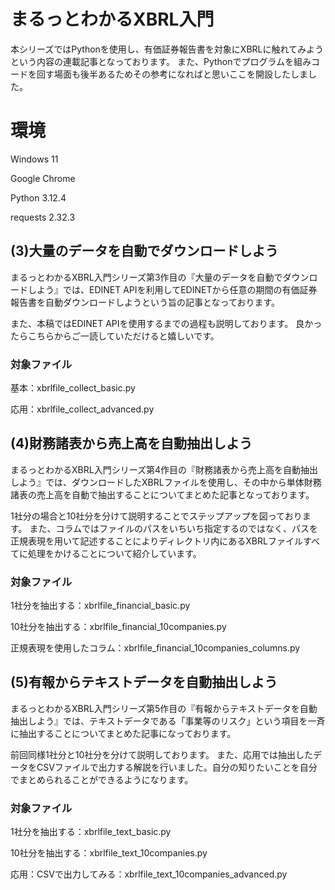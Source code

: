 # まるっとわかるXBRL入門
本シリーズではPythonを使用し、有価証券報告書を対象にXBRLに触れてみようという内容の連載記事となっております。
また、Pythonでプログラムを組みコードを回す場面も後半あるためその参考になればと思いここを開設したしました。

# 環境
Windows 11

Google Chrome

Python 3.12.4

requests 2.32.3

## (3)大量のデータを自動でダウンロードしよう
まるっとわかるXBRL入門シリーズ第3作目の『大量のデータを自動でダウンロードしよう』では、EDINET APIを利用してEDINETから任意の期間の有価証券報告書を自動ダウンロードしようという旨の記事となっております。

また、本稿ではEDINET APIを使用するまでの過程も説明しております。
良かったらこちらからご一読していただけると嬉しいです。

### 対象ファイル
基本：xbrlfile_collect_basic.py

応用：xbrlfile_collect_advanced.py

## (4)財務諸表から売上高を自動抽出しよう
まるっとわかるXBRL入門シリーズ第4作目の『財務諸表から売上高を自動抽出しよう』では、ダウンロードしたXBRLファイルを使用し、その中から単体財務諸表の売上高を自動で抽出することについてまとめた記事となっております。

1社分の場合と10社分を分けて説明することでステップアップを図っております。
また、コラムではファイルのパスをいちいち指定するのではなく、パスを正規表現を用いて記述することによりディレクトリ内にあるXBRLファイルすべてに処理をかけることについて紹介しています。

### 対象ファイル
1社分を抽出する：xbrlfile_financial_basic.py

10社分を抽出する：xbrlfile_financial_10companies.py

正規表現を使用したコラム：xbrlfile_financial_10companies_columns.py

## (5)有報からテキストデータを自動抽出しよう
まるっとわかるXBRL入門シリーズ第5作目の『有報からテキストデータを自動抽出しよう』では、テキストデータである「事業等のリスク」という項目を一斉に抽出することについてまとめた記事になっております。

前回同様1社分と10社分を分けて説明しております。
また、応用では抽出したデータをCSVファイルで出力する解説を行いました。自分の知りたいことを自分でまとめられることができるようになります。

### 対象ファイル
1社分を抽出する：xbrlfile_text_basic.py

10社分を抽出する：xbrlfile_text_10companies.py

応用：CSVで出力してみる：xbrlfile_text_10companies_advanced.py
